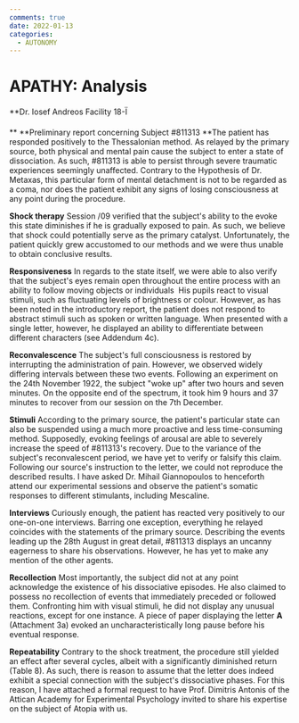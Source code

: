```yaml
---
comments: true
date: 2022-01-13
categories:
  - AUTONOMY
---
```


# APATHY: Analysis

**Dr. Iosef Andreos
Facility 18-Ï

**
**Preliminary report concerning Subject #811313
**The patient has responded positively to the Thessalonian method. As relayed by the primary source, both physical and mental pain cause the subject to enter a state of dissociation. As such, #811313 is able to persist through severe traumatic experiences seemingly unaffected. Contrary to the Hypothesis of Dr. Metaxas, this particular form of mental detachment is not to be regarded as a coma, nor does the patient exhibit any signs of losing consciousness at any point during the procedure.

**Shock therapy**
Session /09 verified that the subject's ability to the evoke this state diminishes if he is gradually exposed to pain. As such, we believe that shock could potentially serve as the primary catalyst. Unfortunately, the patient quickly grew accustomed to our methods and we were thus unable to obtain conclusive results.

**Responsiveness**
In regards to the state itself, we were able to also verify that the subject's eyes remain open throughout the entire process with an ability to follow moving objects or individuals  His pupils react to visual stimuli, such as fluctuating levels of brightness or colour. However, as has been noted in the introductory report, the patient does not respond to abstract stimuli such as spoken or written language. When presented with a single letter, however, he displayed an ability to differentiate between different characters (see Addendum 4c).

**Reconvalescence**
The subject's full consciousness is restored by interrupting the administration of pain. However, we observed widely differing intervals between these two events. Following an experiment on the 24th November 1922, the subject "woke up" after two hours and seven minutes. On the opposite end of the spectrum, it took him 9 hours and 37 minutes to recover from our session on the 7th December.

**Stimuli**
According to the primary source, the patient's particular state can also be suspended using a much more proactive and less time-consuming method. Supposedly, evoking feelings of arousal are able to severely increase the speed of #811313's recovery. Due to the variance of the subject's reconvalescent period, we have yet to verify or falsify this claim. Following our source's instruction to the letter, we could not reproduce the described results. I have asked Dr. Mihail Giannopoulos to henceforth attend our experimental sessions and observe the patient's somatic responses to different stimulants, including Mescaline.

**Interviews**
Curiously enough, the patient has reacted very positively to our one-on-one interviews. Barring one exception, everything he relayed coincides with the statements of the primary source. Describing the events leading up the 28th August in great detail, #811313 displays an uncanny eagerness to share his observations. However, he has yet to make any mention of the other agents.

**Recollection**
Most importantly, the subject did not at any point acknowledge the existence of his dissociative episodes. He also claimed to possess no recollection of events that immediately preceded or followed them. Confronting him with visual stimuli, he did not display any unusual reactions, except for one instance. A piece of paper displaying the letter **A** (Attachment 3a) evoked an uncharacteristically long pause before his eventual response.

**Repeatability**
Contrary to the shock treatment, the procedure still yielded an effect after several cycles, albeit with a significantly diminished return (Table 8). As such, there is reason to assume that the letter does indeed exhibit a special connection with the subject's dissociative phases. For this reason, I have attached a formal request to have Prof. Dimitris Antonis of the Attican Academy for Experimental Psychology invited to share his expertise on the subject of Atopia with us.
